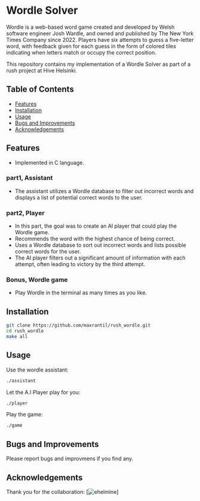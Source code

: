 # Wordle Solver

Wordle is a web-based word game created and developed by Welsh software engineer Josh Wardle, and owned and published by The New York Times Company since 2022. Players have six attempts to guess a five-letter word, with feedback given for each guess in the form of colored tiles indicating when letters match or occupy the correct position.

This repository contains my implementation of a Wordle Solver as part of a rush project at Hive Helsinki.

## Table of Contents
- [Features](#features)
- [Installation](#installation)
- [Usage](#usage)
- [Bugs and Improvements](#bugs-and-improvements)
- [Acknowledgements](#acknowledgements)

## Features
- Implemented in C language.

### part1, Assistant
  - The assistant utilizes a Wordle database to filter out incorrect words and displays a list of potential correct words to the user.

### part2, Player
- In this part, the goal was to create an AI player that could play the Wordle game.
- Recommends the word with the highest chance of being correct.
- Uses a Wordle database to sort out incorrect words and lists possible correct words for the user.
- The AI player filters out a significant amount of information with each attempt, often leading to victory by the third attempt.

### Bonus, Wordle game
- Play Wordle in the terminal as many times as you like.

## Installation

```sh
git clone https://github.com/maxrantil/rush_wordle.git
cd rush_wordle
make all
```

## Usage

Use the wordle assistant:
```sh
./assistant
```


Let the A.I Player play for you:
```sh
./player
```

Play the game:
```sh
./game
```

## Bugs and Improvements

Please report bugs and improvmens if you find any.

## Acknowledgements

Thank you for the collaboration: [![ehelmine](https://github.com/ehelmine)]

